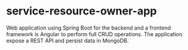 # service-resource-owner-app
Web application using Spring Boot for the backend and a frontend framework is Angular to perform full CRUD operations. The application  expose a REST API and persist data in MongoDB.
